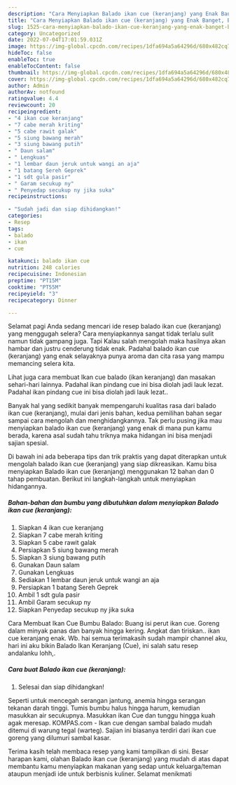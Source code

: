 ```yaml
---
description: "Cara Menyiapkan Balado ikan cue (keranjang) yang Enak Banget, Buat Buka Puasa Sempurna"
title: "Cara Menyiapkan Balado ikan cue (keranjang) yang Enak Banget, Buat Buka Puasa Sempurna"
slug: 1525-cara-menyiapkan-balado-ikan-cue-keranjang-yang-enak-banget-buat-buka-puasa-sempurna
category: Uncategorized
date: 2022-07-04T17:01:59.031Z
image: https://img-global.cpcdn.com/recipes/1dfa694a5a64296d/680x482cq70/balado-ikan-cue-keranjang-foto-resep-utama.jpg
hideToc: false
enableToc: true
enableTocContent: false
thumbnail: https://img-global.cpcdn.com/recipes/1dfa694a5a64296d/680x482cq70/balado-ikan-cue-keranjang-foto-resep-utama.jpg
cover: https://img-global.cpcdn.com/recipes/1dfa694a5a64296d/680x482cq70/balado-ikan-cue-keranjang-foto-resep-utama.jpg
author: Admin
authorAv: notfound
ratingvalue: 4.4
reviewcount: 20
recipeingredient:
- "4 ikan cue keranjang"
- "7 cabe merah kriting"
- "5 cabe rawit galak"
- "5 siung bawang merah"
- "3 siung bawang putih"
- " Daun salam"
- " Lengkuas"
- "1 lembar daun jeruk untuk wangi an aja"
- "1 batang Sereh Geprek"
- "1 sdt gula pasir"
- " Garam secukup ny"
- " Penyedap secukup ny jika suka"
recipeinstructions:

- "Sudah jadi dan siap dihidangkan!"
categories:
- Resep
tags:
- balado
- ikan
- cue

katakunci: balado ikan cue 
nutrition: 248 calories
recipecuisine: Indonesian
preptime: "PT15M"
cooktime: "PT55M"
recipeyield: "3"
recipecategory: Dinner

---
```



Selamat pagi Anda sedang mencari ide resep balado ikan cue (keranjang) yang menggugah selera? Cara menyiapkannya sangat tidak terlalu sulit namun tidak gampang juga. Tapi Kalau salah mengolah maka hasilnya akan hambar dan justru cenderung tidak enak. Padahal balado ikan cue (keranjang) yang enak selayaknya punya aroma dan cita rasa yang mampu memancing selera kita.


Lihat juga cara membuat Ikan cue balado (ikan keranjang) dan masakan sehari-hari lainnya. Padahal ikan pindang cue ini bisa diolah jadi lauk lezat. Padahal ikan pindang cue ini bisa diolah jadi lauk lezat..

Banyak hal yang sedikit banyak mempengaruhi kualitas rasa dari balado ikan cue (keranjang), mulai dari jenis bahan, kedua pemilihan bahan segar sampai cara mengolah dan menghidangkannya. Tak perlu pusing jika mau menyiapkan balado ikan cue (keranjang) yang enak di mana pun kamu berada, karena asal sudah tahu triknya maka hidangan ini bisa menjadi sajian spesial.


Di bawah ini ada beberapa tips dan trik praktis yang dapat diterapkan untuk mengolah balado ikan cue (keranjang) yang siap dikreasikan. Kamu bisa menyiapkan Balado ikan cue (keranjang) menggunakan 12 bahan dan 0 tahap pembuatan. Berikut ini langkah-langkah untuk menyiapkan hidangannya.

<!--inarticleads1-->

##### Bahan-bahan dan bumbu yang dibutuhkan dalam menyiapkan Balado ikan cue (keranjang):

1. Siapkan 4 ikan cue keranjang
1. Siapkan 7 cabe merah kriting
1. Siapkan 5 cabe rawit galak
1. Persiapkan 5 siung bawang merah
1. Siapkan 3 siung bawang putih
1. Gunakan  Daun salam
1. Gunakan  Lengkuas
1. Sediakan 1 lembar daun jeruk untuk wangi an aja
1. Persiapkan 1 batang Sereh Geprek
1. Ambil 1 sdt gula pasir
1. Ambil  Garam secukup ny
1. Siapkan  Penyedap secukup ny jika suka


Cara Membuat Ikan Cue Bumbu Balado: Buang isi perut ikan cue. Goreng dalam minyak panas dan banyak hingga kering. Angkat dan tiriskan.. ikan cue keranjang enak. Wb. hai semua terimakasih sudah mampir channel aku, hari ini aku bikin Balado Ikan Keranjang (Cue), ini salah satu resep andalanku lohh,. 

<!--inarticleads2-->

##### Cara buat Balado ikan cue (keranjang):


1. Selesai dan siap dihidangkan!

Seperti untuk mencegah serangan jantung, anemia hingga serangan tekanan darah tinggi. Tumis bumbu halus hingga harum, kemudian masukkan air secukupnya. Masukkan ikan Cue dan tunggu hingga kuah agak meresap. KOMPAS.com - Ikan cue dengan sambal balado mudah ditemui di warung tegal (warteg). Sajian ini biasanya terdiri dari ikan cue goreng yang dilumuri sambal kasar. 

Terima kasih telah membaca resep yang kami tampilkan di sini. Besar harapan kami, olahan Balado ikan cue (keranjang) yang mudah di atas dapat membantu kamu menyiapkan makanan yang sedap untuk keluarga/teman ataupun menjadi ide untuk berbisnis kuliner. Selamat menikmati
